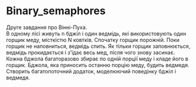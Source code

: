# Binary_semaphores
Друге завдання про Вінні-Пуха.  
В одному лісі живуть n бджіл і один ведмідь, які використовують один горщик меду, місткістю N ковтків. Спочатку горщик порожній. Поки горщик не наповниться, ведмідь спить. Як тільки горщик заповнюється, ведмідь прокидається і з'їдає весь мед, після чого знову засинає. Кожна бджола багаторазово збирає по одній порції меду і кладе його в горщик. Бджола, яка приносить останню порцію меду, будить ведмедя. Створить багатопоточний додаток, моделюючий поведінку бджіл і ведмедя.
 
